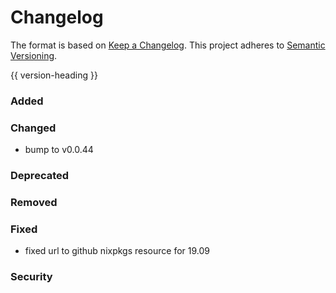 # Changelog
The format is based on [Keep a Changelog](https://keepachangelog.com/en/1.0.0/).
This project adheres to [Semantic Versioning](https://semver.org/spec/v2.0.0.html).

{{ version-heading }}

### Added

### Changed

- bump to v0.0.44

### Deprecated

### Removed

### Fixed

- fixed url to github nixpkgs resource for 19.09

### Security

